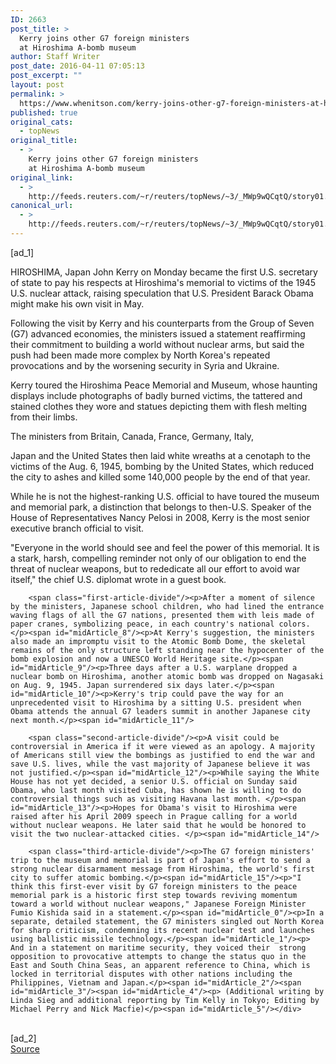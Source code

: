 ```yaml
---
ID: 2663
post_title: >
  Kerry joins other G7 foreign ministers
  at Hiroshima A-bomb museum
author: Staff Writer
post_date: 2016-04-11 07:05:13
post_excerpt: ""
layout: post
permalink: >
  https://www.whenitson.com/kerry-joins-other-g7-foreign-ministers-at-hiroshima-a-bomb-museum/
published: true
original_cats:
  - topNews
original_title:
  - >
    Kerry joins other G7 foreign ministers
    at Hiroshima A-bomb museum
original_link:
  - >
    http://feeds.reuters.com/~r/reuters/topNews/~3/_MWp9wQCqtQ/story01.htm
canonical_url:
  - >
    http://feeds.reuters.com/~r/reuters/topNews/~3/_MWp9wQCqtQ/story01.htm
---
```

 [ad_1]
<br><div id="articleText">
<span id="midArticle_start"/>

<span id="midArticle_0"/><span class="focusParagraph" readability="6"><p><span class="articleLocation">HIROSHIMA, Japan</span> John Kerry on Monday became the first U.S. secretary of state to pay his respects at Hiroshima's memorial to victims of the 1945 U.S. nuclear attack, raising speculation that U.S. President Barack Obama might make his own visit in May.</p></span><span id="midArticle_1"/><p>Following the visit by Kerry and his counterparts from the Group of Seven (G7) advanced economies, the ministers issued a statement reaffirming their commitment to building a world without nuclear arms, but said the push had been made more complex by North Korea's repeated provocations and by the worsening security in Syria and Ukraine.</p><span id="midArticle_2"/><p>Kerry toured the Hiroshima Peace Memorial and Museum, whose haunting displays include photographs of badly burned victims, the tattered and stained clothes they wore and statues depicting them with flesh melting from their limbs.</p><span id="midArticle_3"/><p>The ministers from Britain, Canada, France, Germany, Italy,</p><span id="midArticle_4"/><p>Japan and the United States then laid white wreaths at a cenotaph to the victims of the Aug. 6, 1945, bombing by the United States, which reduced the city to ashes and killed some 140,000 people by the end of that year.</p><span id="midArticle_5"/><p>While he is not the highest-ranking U.S. official to have toured the museum and memorial park, a distinction that belongs to then-U.S. Speaker of the House of Representatives Nancy Pelosi in 2008, Kerry is the most senior executive branch official to visit.</p><span id="midArticle_6"/><p>‎‎"Everyone in the world should see and feel the power of this memorial. It is a stark, harsh, compelling reminder not only of our obligation to end the threat of nuclear weapons, but to rededicate all our effort to avoid war itself," the chief U.S. diplomat wrote in a guest book.</p><span id="midArticle_7"/>
        
        <span class="first-article-divide"/><p>After a moment of silence by the ministers, Japanese school children, who had lined the entrance waving flags of all the G7 nations, presented them with leis made of paper cranes, symbolizing peace, in each country's national colors.</p><span id="midArticle_8"/><p>At Kerry's suggestion, the ministers also made an impromptu visit to the Atomic Bomb Dome, the skeletal remains of the only structure left standing near the hypocenter of the bomb explosion and now a UNESCO World Heritage site.</p><span id="midArticle_9"/><p>Three days after a U.S. warplane dropped a nuclear bomb on Hiroshima, another atomic bomb was dropped on Nagasaki on Aug. 9, 1945. Japan surrendered six days later.</p><span id="midArticle_10"/><p>Kerry's trip could pave the way for an unprecedented visit to Hiroshima by a sitting U.S. president when Obama attends the annual G7 leaders summit in another Japanese city next month.</p><span id="midArticle_11"/>
        
        <span class="second-article-divide"/><p>A visit could be controversial in America if it were viewed as an apology. A majority of Americans still view the bombings as justified to end the war and save U.S. lives, while the vast majority of Japanese believe it was not justified.</p><span id="midArticle_12"/><p>While saying the White House has not yet decided, a senior U.S. official on Sunday said Obama, who last month visited Cuba, has shown he is willing to do controversial things such as visiting Havana last month. </p><span id="midArticle_13"/><p>Hopes for Obama's visit to Hiroshima were raised after his April 2009 speech in Prague calling for a world without nuclear weapons. He later said that he would be honored to visit the two nuclear-attacked cities. </p><span id="midArticle_14"/>
        
        <span class="third-article-divide"/><p>The G7 foreign ministers' trip to the museum and memorial is part of Japan's effort to send a strong nuclear disarmament message from Hiroshima, the world's first city to suffer atomic bombing.</p><span id="midArticle_15"/><p>"I think this first-ever visit by G7 foreign ministers to the peace memorial park is a historic first step towards reviving momentum toward a world without nuclear weapons," Japanese Foreign Minister Fumio Kishida said in a statement.</p><span id="midArticle_0"/><p>In a separate, detailed statement, the G7 ministers singled out North Korea for sharp criticism, condemning its recent nuclear test and launches using ballistic missile technology.</p><span id="midArticle_1"/><p> And in a statement on maritime security, they voiced their  strong opposition to provocative attempts to change the status quo in the East and South China Seas, an apparent reference to China, which is locked in territorial disputes with other nations including the Philippines, Vietnam and Japan.</p><span id="midArticle_2"/><span id="midArticle_3"/><span id="midArticle_4"/><p> (Additional writing by Linda Sieg and additional reporting by Tim Kelly in Tokyo; Editing by Michael Perry and Nick Macfie)</p><span id="midArticle_5"/></div>
<br>[ad_2]
<br><a href="http://feeds.reuters.com/~r/reuters/topNews/~3/_MWp9wQCqtQ/story01.htm">Source </a>
